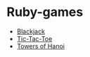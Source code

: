 # Ruby-games

* [Blackjack](https://github.com/aakim0907/Ruby-games/tree/master/blackjack)
* [Tic-Tac-Toe](https://github.com/aakim0907/Ruby-games/tree/master/tic-tac-toe)
* [Towers of Hanoi](https://github.com/aakim0907/Ruby-games/tree/master/towers-of-hanoi)
